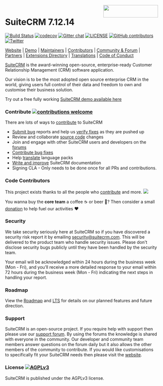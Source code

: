 <a href="https://suitecrm.com">
  <img width="180px" height="41px" src="https://suitecrm.com/wp-content/uploads/2017/12/logo.png" align="right" />
</a>

# SuiteCRM 7.12.14

[![Build Status](https://travis-ci.org/salesagility/SuiteCRM.svg?branch=hotfix)](https://travis-ci.org/salesagility/SuiteCRM)
[![codecov](https://codecov.io/gh/salesagility/SuiteCRM/branch/hotfix/graph/badge.svg)](https://codecov.io/gh/salesagility/SuiteCRM/branch/hotfix)
[![Gitter chat](https://badges.gitter.im/gitterHQ/gitter.png)](https://gitter.im/suitecrm/Lobby)
[![LICENSE](https://img.shields.io/github/license/suitecrm/suitecrm.svg)](https://github.com/salesagility/suitecrm/blob/hotfix/LICENSE.txt)
[![GitHub contributors](https://img.shields.io/github/contributors/salesagility/suitecrm)](https://github.com/salesagility/SuiteCRM/graphs/contributors)
[![Twitter](https://img.shields.io/twitter/follow/suitecrm.svg?style=social&label=Follow)](https://twitter.com/intent/follow?screen_name=suitecrm)

[Website](https://suitecrm.com) | 
[Demo](https://suitecrm.com/demo/) |
[Maintainers](https://salesagility.com) |
[Contributors](https://github.com/salesagility/SuiteCRM/graphs/contributors) |
[Community & Forum](https://suitecrm.com/suitecrm/forum) |
[Partners](https://suitecrm.com/about/about-us/partners/) |
[Extensions Directory](https://store.suitecrm.com/) |
[Translations](https://crowdin.com/project/suitecrmtranslations) | [Code of Conduct](https://docs.suitecrm.com/community/code-of-conduct/)

[SuiteCRM](https://suitecrm.com) is the award-winning open-source, enterprise-ready Customer Relationship Management (CRM) software application.

Our vision is to be the most adopted open source enterprise CRM in the world, giving users full control of their data and freedom to own and customise their business solution.

Try out a free fully working [SuiteCRM demo available here](https://suitecrm.com/demo/)

### Contribute [![contributions welcome](https://img.shields.io/badge/contributions-welcome-brightgreen.svg?style=flat)](https://github.com/salesagility/SuiteCRM/issues)

There are lots of ways to [contribute](https://docs.suitecrm.com/community/) to SuiteCRM

* [Submit bug](https://docs.suitecrm.com/community/raising-issues/) reports and help us [verify fixes](https://docs.suitecrm.com/community/contributing-code/test-pull-requests/) as they are pushed up
* Review and collaborate [source code](https://github.com/salesagility/SuiteCRM/pulls) changes
* Join and engage with other SuiteCRM users and developers on the [forums](https://suitecrm.com/suitecrm/forum)
* [Contribute bug fixes](https://docs.suitecrm.com/community/contributing-code/bugs/)
* Help [translate](https://docs.suitecrm.com/community/contributing-to-docs/contributing-to-translation/) language packs
* [Write and improve](https://docs.suitecrm.com/community/contributing-to-docs/) SuiteCRM documentation
* Signing CLA - Only needs to be done once for all PRs and contributions.


### Code Contributors

This project exists thanks to all the people who [contribute](https://github.com/salesagility/SuiteCRM/graphs/contributors) and more.
<a href="https://github.com/salesagility/SuiteCRM/graphs/contributors"><img src="https://opencollective.com/SuiteCRM/contributors.svg?avatarHeight=36&width=890&button=false" /></a>

You wanna buy the **core team** a coffee :coffee: or beer :beer:?
Then consider a small [donation](https://opencollective.com/SuiteCRM/contribute) to help fuel our activities :heart:

### Security ###

We take security seriously here at SuiteCRM so if you have discovered a security risk report it by
emailing [security@suitecrm.com](mailto:security@suitecrm.com). This will be delivered to the product team who handle security issues.
Please don't disclose security bugs publicly until they have been handled by the security team.

Your email will be acknowledged within 24 hours during the business week (Mon - Fri), and you’ll receive a more
detailed response to your email within 72 hours during the business week (Mon - Fri) indicating the next steps in
handling your report.

### Roadmap ### 

View the [Roadmap](https://suitecrm.com/roadmap/) and [LTS](https://suitecrm.com/lts/) for details on our planned features and future direction.

### Support ###

SuiteCRM is an open-source project. If you require help with support then please use our [support forum](https://suitecrm.com/suitecrm/forum/). By using the forums the knowledge is shared with everyone in the community. Our developer and community team members answer questions on the forum daily but it also allows the other members of the community to contribute. If you would like customisations to specifically fit your SuiteCRM needs then please visit the [website](https://suitecrm.com/).

### License [![AGPLv3](https://img.shields.io/github/license/suitecrm/suitecrm.svg)](./LICENSE.txt)

SuiteCRM is published under the AGPLv3 license.




